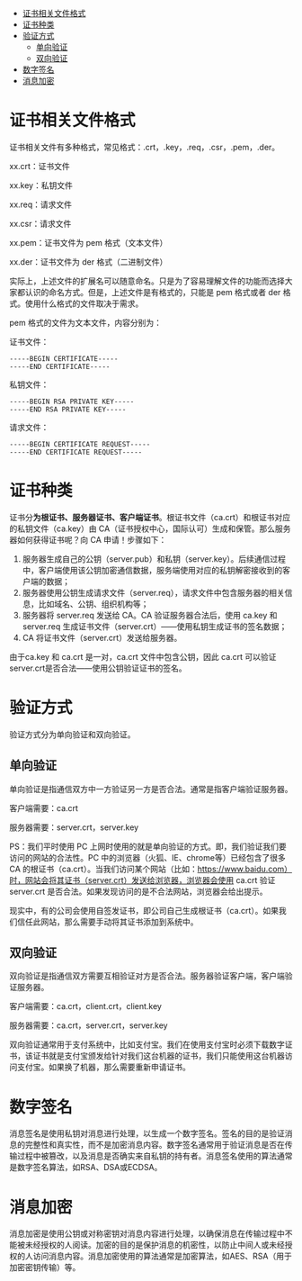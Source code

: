 - [证书相关文件格式](#证书相关文件格式)
- [证书种类](#证书种类)
- [验证方式](#验证方式)
  - [单向验证](#单向验证)
  - [双向验证](#双向验证)
- [数字签名](#数字签名)
- [消息加密](#消息加密)
# 证书相关文件格式
证书相关文件有多种格式，常见格式：.crt，.key，.req，.csr，.pem，.der。

xx.crt：证书文件

xx.key：私钥文件

xx.req：请求文件

xx.csr：请求文件

xx.pem：证书文件为 pem 格式（文本文件）

xx.der：证书文件为 der 格式（二进制文件）

实际上，上述文件的扩展名可以随意命名。只是为了容易理解文件的功能而选择大家都认识的命名方式。但是，上述文件是有格式的，只能是 pem 格式或者 der 格式。使用什么格式的文件取决于需求。

pem 格式的文件为文本文件，内容分别为：

证书文件：
```
-----BEGIN CERTIFICATE-----
-----END CERTIFICATE-----
```
私钥文件：
```
-----BEGIN RSA PRIVATE KEY-----
-----END RSA PRIVATE KEY-----
```
请求文件：
```
-----BEGIN CERTIFICATE REQUEST-----
-----END CERTIFICATE REQUEST-----   
```
# 证书种类
证书分**为根证书、服务器证书、客户端证书**。根证书文件（ca.crt）和根证书对应的私钥文件（ca.key）由 CA（证书授权中心，国际认可）生成和保管。那么服务器如何获得证书呢？向 CA 申请！步骤如下：

1. 服务器生成自己的公钥（server.pub）和私钥（server.key）。后续通信过程中，客户端使用该公钥加密通信数据，服务端使用对应的私钥解密接收到的客户端的数据；
2. 服务器使用公钥生成请求文件（server.req），请求文件中包含服务器的相关信息，比如域名、公钥、组织机构等；
3. 服务器将 server.req 发送给 CA。CA 验证服务器合法后，使用 ca.key 和 server.req 生成证书文件（server.crt）——使用私钥生成证书的签名数据；
4. CA 将证书文件（server.crt）发送给服务器。

由于ca.key 和 ca.crt 是一对，ca.crt 文件中包含公钥，因此 ca.crt 可以验证 server.crt是否合法——使用公钥验证证书的签名。
# 验证方式
验证方式分为单向验证和双向验证。
## 单向验证
单向验证是指通信双方中一方验证另一方是否合法。通常是指客户端验证服务器。

客户端需要：ca.crt

服务器需要：server.crt，server.key

PS：我们平时使用 PC 上网时使用的就是单向验证的方式。即，我们验证我们要访问的网站的合法性。PC 中的浏览器（火狐、IE、chrome等）已经包含了很多 CA 的根证书（ca.crt）。当我们访问某个网站（比如：https://www.baidu.com）时，网站会将其证书（server.crt）发送给浏览器，浏览器会使用 ca.crt 验证 server.crt 是否合法。如果发现访问的是不合法网站，浏览器会给出提示。

现实中，有的公司会使用自签发证书，即公司自己生成根证书（ca.crt）。如果我们信任此网站，那么需要手动将其证书添加到系统中。
## 双向验证
双向验证是指通信双方需要互相验证对方是否合法。服务器验证客户端，客户端验证服务器。

客户端需要：ca.crt，client.crt，client.key

服务器需要：ca.crt，server.crt，server.key

双向验证通常用于支付系统中，比如支付宝。我们在使用支付宝时必须下载数字证书，该证书就是支付宝颁发给针对我们这台机器的证书，我们只能使用这台机器访问支付宝。如果换了机器，那么需要重新申请证书。

# 数字签名
 消息签名是使用私钥对消息进行处理，以生成一个数字签名。签名的目的是验证消息的完整性和真实性，而不是加密消息内容。数字签名通常用于验证消息是否在传输过程中被篡改，以及消息是否确实来自私钥的持有者。消息签名使用的算法通常是数字签名算法，如RSA、DSA或ECDSA。
# 消息加密
消息加密是使用公钥或对称密钥对消息内容进行处理，以确保消息在传输过程中不能被未经授权的人阅读。加密的目的是保护消息的机密性，以防止中间人或未经授权的人访问消息内容。消息加密使用的算法通常是加密算法，如AES、RSA（用于加密密钥传输）等。
